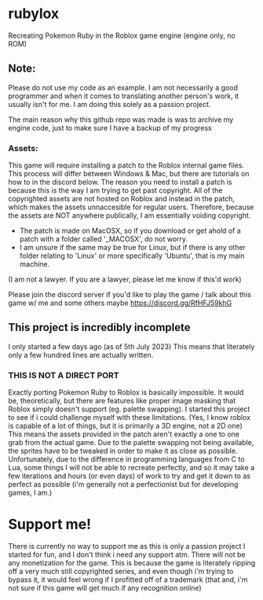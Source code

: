 # rubylox
Recreating Pokemon Ruby in the Roblox game engine (engine only, no ROM)

## Note:
Please do not use my code as an example. I am not necessarily a good programmer and when it comes to translating another person's work, it usually isn't for me. I am doing this solely as a passion project.

The main reason why this github repo was made is was to archive my engine code, just to make sure I have a backup of my progress


### Assets:
This game will require installing a patch to the Roblox internal game files. This process will differ between Windows & Mac, but there are tutorials on how to in the discord below.
The reason you need to install a patch is because this is the way I am trying to get past copyright. All of the copyrighted assets are not hosted on Roblox and instead in the patch, which makes the assets unnaccesible for regular users. Therefore, because the assets are NOT anywhere publically, I am essentially voiding copyright.

 - The patch is made on MacOSX, so if you download or get ahold of a patch with a folder called '_MACOSX', do not worry.
 - I am unsure if the same may be true for Linux, but if there is any other folder relating to 'Linux' or more specifically 'Ubuntu', that is my main machine.

(I am not a lawyer. If you are a lawyer, please let me know if this'd work)

Please join the discord server if you'd like to play the game / talk about this game w/ me and some others maybe
https://discord.gg/RfHFJ59khG

## This project is incredibly incomplete
I only started a few days ago (as of 5th July 2023)
This means that literately only a few hundred lines are actually written.

### THIS IS NOT A DIRECT PORT
Exactly porting Pokemon Ruby to Roblox is basically impossible. It would be, theoretically, but there are features like proper image masking that Roblox simply doesn't support (eg. palette swapping). I started this project to see if i could challenge myself with these limitations. (Yes, I know roblox is capable of a lot of things, but it is primarily a 3D engine, not a 2D one)
This means the assets provided in the patch aren't exactly a one to one grab from the actual game. Due to the palette swapping not being available, the sprites have to be tweaked in order to make it as close as possible. Unfortunately, due to the difference in programming languages from C to Lua, some things I will not be able to recreate perfectly, and so it may take a few iterations and hours (or even days) of work to try and get it down to as perfect as possible (i'm generally not a perfectionist but for developing games, I am.)

# Support me!
There is currently no way to support me as this is only a passion project I started for fun, and I don't think i need any support atm.
There will not be any monetization for the game. This is because the game is literately ripping off a very much still copyrighted series, and even though i'm trying to bypass it, it would feel wrong if I profitted off of a trademark (that and, i'm not sure if this game will get much if any recognition online)
